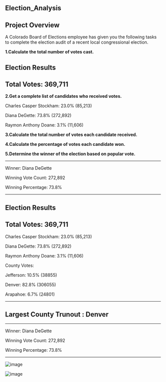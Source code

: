 ## Election_Analysis

## Project Overview
A Colorado Board of Elections employee has given you the following tasks to complete the election audit of a recent local congressional election.

**1.Calculate the total number of votes cast.**

Election Results
-------------------------
Total Votes: 369,711
-------------------------


**2.Get a complete list of candidates who received votes.**

Charles Casper Stockham: 23.0% (85,213)

Diana DeGette: 73.8% (272,892)

Raymon Anthony Doane: 3.1% (11,606)

**3.Calculate the total number of votes each candidate received.**

**4.Calculate the percentage of votes each candidate won.**

**5.Determine the winner of the election based on popular vote.**

-------------------------
Winner: Diana DeGette

Winning Vote Count: 272,892

Winning Percentage: 73.8%

-------------------------



Election Results
-------------------------
Total Votes: 369,711
-------------------------
Charles Casper Stockham: 23.0% (85,213)

Diana DeGette: 73.8% (272,892)

Raymon Anthony Doane: 3.1% (11,606)

County Votes:

Jefferson:  10.5% (38855)

Denver:  82.8% (306055)

Arapahoe:  6.7% (24801)

-------------------------
Largest County Trunout : Denver
-------------------------

-------------------------
Winner: Diana DeGette

Winning Vote Count: 272,892

Winning Percentage: 73.8%

-------------------------

![image](https://user-images.githubusercontent.com/112348240/197436292-8aaf39ef-883a-450f-8689-36964e577384.png)

![image](https://user-images.githubusercontent.com/112348240/197436403-c039d77b-2c76-4f35-b933-0a731030c304.png)


